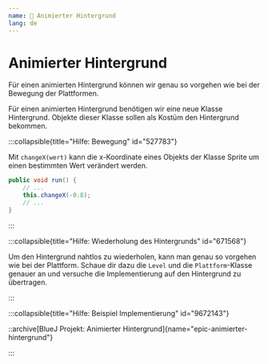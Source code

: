 ```yaml
---
name: 🥈 Animierter Hintergrund
lang: de
---
```


# Animierter Hintergrund

Für einen animierten Hintergrund können wir genau so vorgehen wie bei der Bewegung der Plattformen.

Für einen animierten Hintergrund benötigen wir eine neue Klasse Hintergrund. Objekte dieser Klasse sollen als Kostüm den Hintergrund bekommen.

:::collapsible{title="Hilfe: Bewegung" id="527783"}

Mit `changeX(wert)` kann die x-Koordinate eines Objekts der Klasse Sprite um einen bestimmten Wert verändert werden.

```java
public void run() {
    // ...
    this.changeX(-0.8);
    // ...
}
```

:::

:::collapsible{title="Hilfe: Wiederholung des Hintergrunds" id="671568"}

Um den Hintergrund nahtlos zu wiederholen, kann man genau so vorgehen wie bei der Plattform. Schaue dir dazu die `Level` und die `Plattform`-Klasse genauer an und versuche die Implementierung auf den Hintergrund zu übertragen.

:::

:::collapsible{title="Hilfe: Beispiel Implementierung" id="9672143"}

::archive[BlueJ Projekt: Animierter Hintergrund]{name="epic-animierter-hintergrund"}

:::

